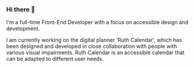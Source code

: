 ### Hi there 👋

<p>I'm a full-time Front-End Developer with a focus on accessible design and development. <br />

I am currently working on the digital planner 'Ruth Calendar', which has been designed and developed in close collaboration with people with various visual impairments. Ruth Calendar is an accessible calendar that can be adapted to different user needs.</p>

<!--
**piahelenestorm/piahelenestorm** is a ✨ _special_ ✨ repository because its `README.md` (this file) appears on your GitHub profile.

Here are some ideas to get you started:

- 🔭 I’m currently working on ...
- 🌱 I’m currently learning ...
- 👯 I’m looking to collaborate on ...
- 🤔 I’m looking for help with ...
- 💬 Ask me about ...
- 📫 How to reach me: ...
- 😄 Pronouns: ...
- ⚡ Fun fact: ...
-->
